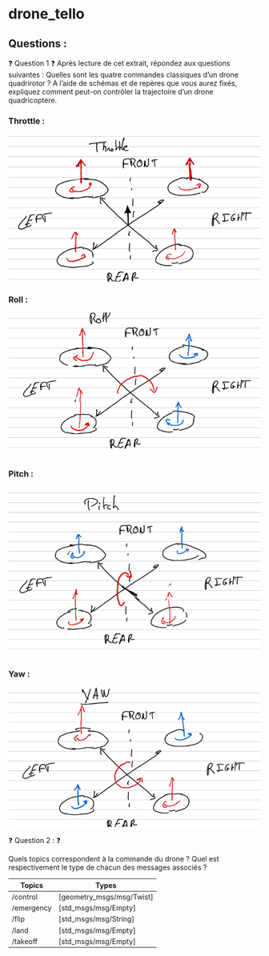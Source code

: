 # drone_tello 

## Questions :

❓ Question 1 ❓
Après lecture de cet extrait, répondez aux questions suivantes :
Quelles sont les quatre commandes classiques d’un drone quadrirotor ?
A l’aide de schémas et de repères que vous aurez fixés, expliquez comment
peut-on contrôler la trajectoire d’un drone quadricoptère.

### Throttle : 
![Throttle](https://github.com/Clement-Leclercq/drone_tello/blob/main/image/Throttle.png?raw=true)

### Roll : 
![Roll](https://github.com/Clement-Leclercq/drone_tello/blob/main/image/Roll.png?raw=true)

### Pitch : 
![Pitch](https://github.com/Clement-Leclercq/drone_tello/blob/main/image/Pitch.png?raw=true)

### Yaw :
![Yaw](https://github.com/Clement-Leclercq/drone_tello/blob/main/image/Yaw.png?raw=true)

❓ Question 2 : ❓

Quels topics correspondent à la commande du drone ?
Quel est respectivement le type de chacun des messages associés ?

| Topics | Types |
|-----------------|-----------------|
| /control | [geometry_msgs/msg/Twist] |
| /emergency | [std_msgs/msg/Empty] |
| /flip | [std_msgs/msg/String] |
| /land | [std_msgs/msg/Empty] |
| /takeoff | [std_msgs/msg/Empty] |


    

